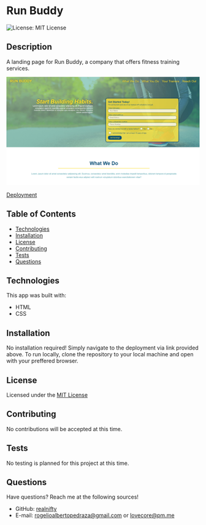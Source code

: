 # Run Buddy

![License: MIT License](https://img.shields.io/badge/license-MIT-orange)
  
## Description

A landing page for Run Buddy, a company that offers fitness training services.

![webpage screenshot](./assets/images/app_ss.png)

[Deployment](https://realnifty.github.io/run-buddy/)

## Table of Contents

- [Technologies](#technologies)
- [Installation](#installation)
- [License](#license)
- [Contributing](#contributing)
- [Tests](#tests)
- [Questions](#questions)

## Technologies

This app was built with:
- HTML
- CSS

## Installation

No installation required! Simply navigate to the deployment via link provided above. To run locally, clone the repository to your local machine and open with your preffered browser.

## License
    
Licensed under the [MIT License](https://spdx.org/licenses/MIT.html)

## Contributing

No contributions will be accepted at this time.

## Tests

No testing is planned for this project at this time.

## Questions

Have questions? Reach me at the following sources!

* GitHub: [realnifty](https://github.com/realnifty)
* E-mail: rogelioalbertopedraza@gmail.com or lovecore@pm.me